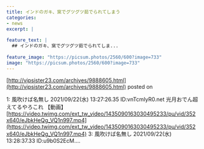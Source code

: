 ```yaml
---
title: インドのガキ、窯でグツグツ茹でられてしまう
categories:
- news
excerpt: |
  
feature_text: |
  ## インドのガキ、窯でグツグツ茹でられてしま...
  
feature_image: "https://picsum.photos/2560/600?image=733"
image: "https://picsum.photos/2560/600?image=733"
---
```


[http://vipsister23.com/archives/9888605.html](http://vipsister23.com/archives/9888605.html)
posted on 

<!--more-->

1: 風吹けば名無し 2021/09/22(水) 13:27:26.35 ID:vnTcmIyR0.net 光月おでん超えてるやろこれ 【動画】[https://video.twimg.com/ext_tw_video/1435090163030495233/pu/vid/352x640/eJbkHeQg_VQ1n997.mp4](https://video.twimg.com/ext_tw_video/1435090163030495233/pu/vid/352x640/eJbkHeQg_VQ1n997.mp4) 3: 風吹けば名無し 2021/09/22(水) 13:28:37.33 ID:u9b0S2EcM....
